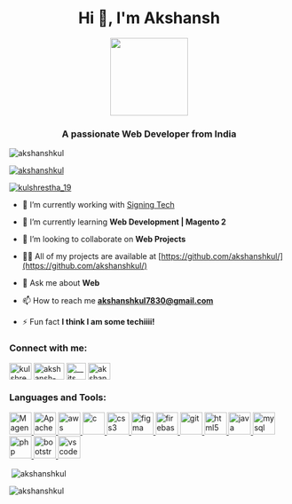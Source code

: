 <h1 align="center">Hi 👋, I'm Akshansh</h1>
<p align="center">
 <img width="140" src="https://user-images.githubusercontent.com/6661165/91657958-61b4fd00-eb00-11ea-9def-dc7ef5367e34.png" /></p>
<h3 align="center">A passionate Web Developer from India</h3>

<p align="left"> <img src="https://komarev.com/ghpvc/?username=akshanshkul&label=Profile%20views&color=0e75b6&style=flat" alt="akshanshkul" /> </p>

<p align="left"> <a href="https://github.com/ryo-ma/github-profile-trophy"><img src="https://github-profile-trophy.vercel.app/?username=akshanshkul&theme=onedark" alt="akshanshkul" /></a>
</p>

<p align="left"> <a href="https://twitter.com/kulshrestha_19" target="blank"><img src="https://img.shields.io/twitter/follow/kulshrestha_19?logo=twitter&style=for-the-badge" alt="kulshrestha_19" /></a> </p>

- 🔭 I’m currently working with [Signing Tech](WWW.signingtech.in)

- 🌱 I’m currently learning **Web Development | Magento 2**

- 👯 I’m looking to collaborate on **Web Projects**

- 👨‍💻 All of my projects are available at [https://github.com/akshanshkul/](https://github.com/akshanshkul/)

- 💬 Ask me about **Web**

- 📫 How to reach me **akshanshkul7830@gmail.com**

- ⚡ Fun fact **I think I am some techiiii!**

<h3 align="left">Connect with me:</h3>
<p align="left">
  
<a href="https://twitter.com/kulshrestha_19" target="blank"><img align="center" src="https://upload.wikimedia.org/wikipedia/commons/4/4f/Twitter-logo.svg" alt="kulshrestha_19" height="30" width="40" /></a>
<a href="https://linkedin.com/in/akshansh-770a351a6" target="blank"><img align="center" src="https://upload.wikimedia.org/wikipedia/commons/b/b1/LinkedIn_Logo_2013_%282%29.svg" alt="akshansh-770a351a6" height="30" width="55" /></a>
<a href="https://instagram.com/__its__don__" target="blank"><img align="center" src="https://upload.wikimedia.org/wikipedia/commons/e/e7/Instagram_logo_2016.svg" alt="__its__don__" height="30" width="35" /></a>
<a href="https://www.hackerrank.com/akshanshkul_19" target="blank"><img align="center" src="https://upload.wikimedia.org/wikipedia/commons/6/6a/Hackerrank_meaningful_logo.svg" alt="akshanshkul_19" height="30" width="40" /></a>
</p>

<h3 align="left">Languages and Tools:</h3>
<p align="left"> <a href="https://business.adobe.com" target="_blank" rel="noreferrer"> <img src="https://upload.wikimedia.org/wikipedia/commons/5/55/Magento_Logo.svg" alt="Magento" width="40" height="40"/> </a> <a href="https://www.apache.org" target="_blank" rel="noreferrer"> <img src="https://upload.wikimedia.org/wikipedia/commons/1/10/Apache_HTTP_server_logo_%282019-present%29.svg" alt="Apache" width="40" height="40"/> </a> <a href="https://aws.amazon.com" target="_blank" rel="noreferrer"> <img src="https://upload.wikimedia.org/wikipedia/commons/9/93/Amazon_Web_Services_Logo.svg" alt="aws" width="40" height="40"/> </a> <a href="https://www.cprogramming.com/" target="_blank" rel="noreferrer"> <img src="https://upload.wikimedia.org/wikipedia/commons/1/18/C_Programming_Language.svg" alt="c" width="40" height="40"/> </a> <a href="https://www.w3schools.com/css/" target="_blank" rel="noreferrer"> <img src="https://upload.wikimedia.org/wikipedia/commons/d/d5/CSS3_logo_and_wordmark.svg" alt="css3" width="40" height="40"/> </a> <a href="https://www.figma.com/" target="_blank" rel="noreferrer"> <img src="https://www.vectorlogo.zone/logos/figma/figma-icon.svg" alt="figma" width="40" height="40"/> </a> <a href="https://firebase.google.com/" target="_blank" rel="noreferrer"> <img src="https://www.vectorlogo.zone/logos/firebase/firebase-icon.svg" alt="firebase" width="40" height="40"/> </a> <a href="https://git-scm.com/" target="_blank" rel="noreferrer"> <img src="https://www.vectorlogo.zone/logos/git-scm/git-scm-icon.svg" alt="git" width="40" height="40"/> </a> <a href="https://www.w3.org/html/" target="_blank" rel="noreferrer"> <img src="https://upload.wikimedia.org/wikipedia/commons/6/61/HTML5_logo_and_wordmark.svg" alt="html5" width="40" height="40"/> </a> <a href="https://www.java.com" target="_blank" rel="noreferrer"> <img src="https://www.vectorlogo.zone/logos/java/java-icon.svg" alt="java" width="40" height="40"/> </a> <a href="https://www.mysql.com/" target="_blank" rel="noreferrer"> <img src="https://upload.wikimedia.org/wikipedia/commons/0/0a/MySQL_textlogo.svg" alt="mysql" width="40" height="40"/> </a> <a href="https://www.php.net" target="_blank" rel="noreferrer"> <img src="https://upload.wikimedia.org/wikipedia/commons/2/27/PHP-logo.svg" alt="php" width="40" height="40"/> </a> <a href="https://getbootstrap.com" target="_blank" rel="noreferrer"> <img src="https://upload.wikimedia.org/wikipedia/commons/b/b2/Bootstrap_logo.svg" alt="bootstrap" width="40" height="40"/> </a> <a href="https://code.visualstudio.com" target="_blank" rel="noreferrer"> <img src="https://upload.wikimedia.org/wikipedia/commons/9/9a/Visual_Studio_Code_1.35_icon.svg" alt="vs code" width="40" height="40"/> </a> </p>

<p>&nbsp;<img align="center" src="https://github-readme-stats.vercel.app/api?username=akshanshkul&show_icons=true&theme=gruvbox&locale=en" alt="akshanshkul" /></p>

<p><img align="center" src="https://github-readme-streak-stats.herokuapp.com/?user=akshanshkul&" alt="akshanshkul" /></p>
